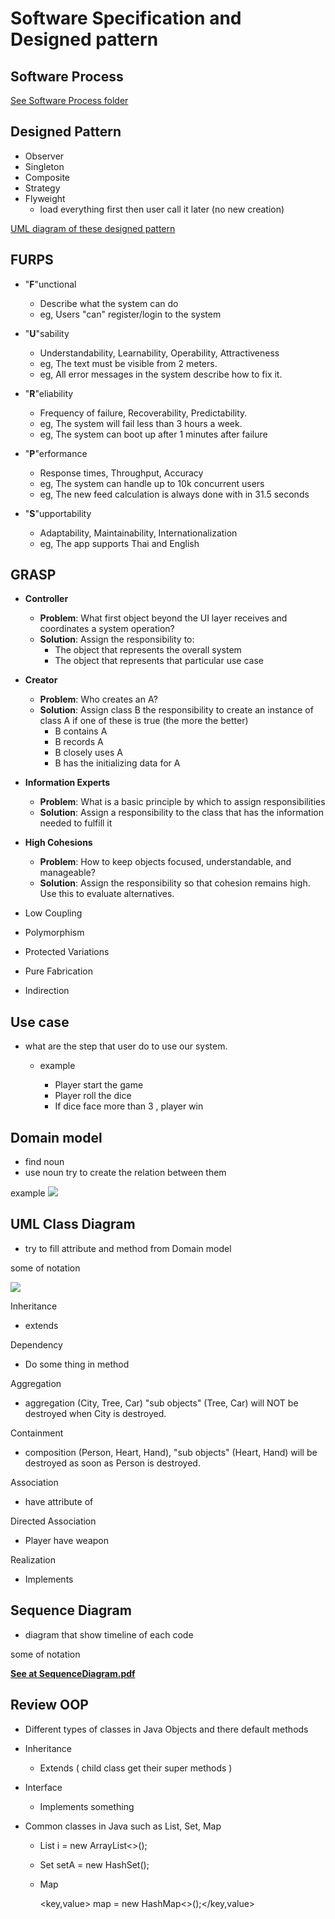 # Software Specification and Designed pattern

## Software Process

[See Software Process folder](https://github.com/thitgorn/SSD-midterm-preparation/tree/master/SoftwareProcess)

## Designed Pattern

- Observer
- Singleton
- Composite
- Strategy
- Flyweight
  - load everything first then user call it later (no new creation)


[UML diagram of these designed pattern](https://github.com/thitgorn/SSD-midterm-preparation/tree/master/DesignPattern)

## FURPS

- "**F**"unctional
  - Describe what the system can do
  - eg, Users "can" register/login to the system


- "**U**"sability
  - Understandability, Learnability, Operability, Attractiveness
  - eg, The text must be visible from 2 meters.
  - eg, All error messages in the system describe how to fix it.


- "**R**"eliability
  - Frequency of failure, Recoverability, Predictability.
  - eg, The system will fail less than 3 hours a week.
  - eg, The system can boot up after 1 minutes after failure


- "**P**"erformance
  - Response times, Throughput, Accuracy
  - eg, The system can handle up to 10k concurrent users
  - eg, The new feed calculation is always done with in 31.5 seconds


- "**S**"upportability
  - Adaptability, Maintainability, Internationalization
  - eg, The app supports Thai and English

## GRASP

- **Controller**
  - **Problem**: What first object beyond the UI layer receives and coordinates a system operation?
  - **Solution**: Assign the responsibility to:
    - The object that represents the overall system
    - The object that represents that particular use case


- **Creator**
  - **Problem**: Who creates an A?
  - **Solution**: Assign class B the responsibility to create an instance of class A if one of these is true (the more the better)
    - B contains A
    - B records A
    - B closely uses A
    - B has the initializing data for A


- **Information Experts**
  - **Problem**: What is a basic principle by which to assign responsibilities
  - **Solution**: Assign a responsibility to the class that has the information needed to fulfill it


- **High Cohesions**
  - **Problem**: How to keep objects focused, understandable, and manageable?
  - **Solution**: Assign the responsibility so that cohesion remains high. Use this to evaluate alternatives.


- Low Coupling
- Polymorphism
- Protected Variations
- Pure Fabrication
- Indirection

## Use case

- what are the step that user do to use our system.

  - example

    - Player start the game
    - Player roll the dice
    - If dice face more than 3 , player win

## Domain model

- find noun
- use noun try to create the relation between them

example ![](./images/Domain-model.jpg)

## UML Class Diagram

- try to fill attribute and method from Domain model

some of notation

![](./images/UML-Connectors.gif)

Inheritance

- extends

Dependency

- Do some thing in method

Aggregation

- aggregation (City, Tree, Car) "sub objects" (Tree, Car) will NOT be destroyed when City is destroyed.

Containment

- composition (Person, Heart, Hand), "sub objects" (Heart, Hand) will be destroyed as soon as Person is destroyed.

Association

- have attribute of

Directed Association

- Player have weapon

Realization

- Implements

## Sequence Diagram

- diagram that show timeline of each code

some of notation

[**See at SequenceDiagram.pdf**](https://github.com/thitgorn/SSD-midterm-preparation/blob/master/SequenceDiagram.pdf)

## Review OOP

- Different types of classes in Java Objects and there default methods
- Inheritance

  - Extends ( child class get their super methods )

- Interface

  - Implements something

- Common classes in Java such as List, Set, Map

  - List<int> i = new ArrayList&lt;&gt;();</int>

  - Set setA = new HashSet();
  - Map

    <key,value> map = new HashMap&lt;&gt;();</key,value>
